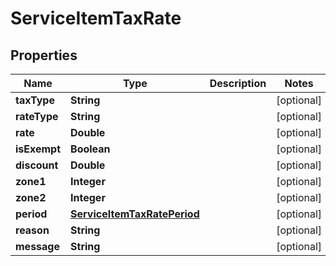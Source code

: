 
# ServiceItemTaxRate

## Properties
Name | Type | Description | Notes
------------ | ------------- | ------------- | -------------
**taxType** | **String** |  |  [optional]
**rateType** | **String** |  |  [optional]
**rate** | **Double** |  |  [optional]
**isExempt** | **Boolean** |  |  [optional]
**discount** | **Double** |  |  [optional]
**zone1** | **Integer** |  |  [optional]
**zone2** | **Integer** |  |  [optional]
**period** | [**ServiceItemTaxRatePeriod**](ServiceItemTaxRatePeriod.md) |  |  [optional]
**reason** | **String** |  |  [optional]
**message** | **String** |  |  [optional]



